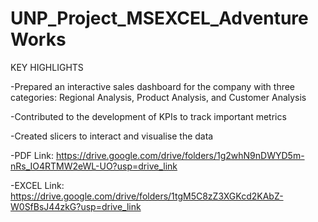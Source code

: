 # UNP_Project_MSEXCEL_AdventureWorks
KEY HIGHLIGHTS

  -Prepared an interactive sales dashboard for the company with three categories: Regional Analysis, Product Analysis, and Customer Analysis


  -Contributed to the development of KPIs to track important metrics


  -Created slicers to interact and visualise the data
  
-PDF Link: https://drive.google.com/drive/folders/1g2whN9nDWYD5m-nRs_IO4RTMW2eWL-UO?usp=drive_link

-EXCEL Link: https://drive.google.com/drive/folders/1tgM5C8zZ3XGKcd2KAbZ-W0SfBsJ44zkG?usp=drive_link
